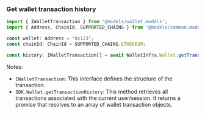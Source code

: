 ### Get wallet transaction history

```ts
import { IWalletTransaction } from '@models/wallet.models';
import { Address, ChainId, SUPPORTED_CHAINS } from '@models/common.models';

const wallet: Address = "0x123";
const chainId: ChainId = SUPPORTED_CHAINS.ETHEREUM;

const history: IWalletTransaction[] = await WalletInfra.Wallet.getTransactionHistory(wallet, chainId);
```

Notes:

- `IWalletTransaction`: This interface defines the structure of the transaction.
- `SDK.Wallet.getTransactionHistory`: This method retrieves all transactions associated with the current user/session. It returns a promise that resolves to an array of wallet transaction objects.
